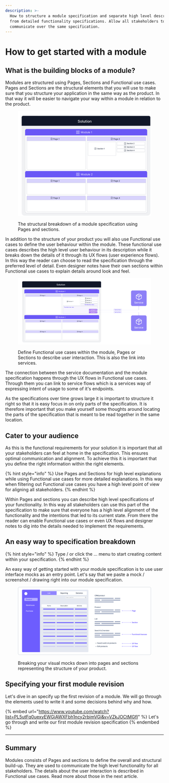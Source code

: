 ```yaml
---
description: >-
  How to structure a module specification and separate high level descriptions
  from detailed functionality specifications. Allow all stakeholders to
  communicate over the same specification.
---
```


# How to get started with a module

## What is the building blocks of a module?

Modules are structured using Pages, Sections and Functional use cases. Pages and Sections are the structural elements that you will use to make sure that you structure your application in the same way as the product. In that way it will be easier to navigate your way within a module in relation to the product.

<figure><img src="../.gitbook/assets/image (4).png" alt=""><figcaption><p>The structural breakdown of a module specification using Pages and sections.</p></figcaption></figure>

In addition to the structure of your product you will also use Functional use cases to define the user behaviour within the module. These functional use cases describes the high level user behaviour in its description while it breaks down the details of it through its UX flows (user experience flows). In this way the reader can choose to read the specification through the preferred level of detail. Even designer notes have their own sections within Functional use cases to explain details around look and feel.

<figure><img src="../.gitbook/assets/image (5).png" alt=""><figcaption><p>Define Functional use cases within the module, Pages or Sections to describe user interaction. This is also the link into services.</p></figcaption></figure>

The connection between the service documentation and the module specification happens through the UX flows in Functional use cases. Through them you can link to service flows which is a services way of expressing intent of usage to some of it's endpoints.

As the specifications over time grows large it is important to structure it right so that it is easy focus in on only parts of the specification. It is therefore important that you make yourself some thoughts around locating the parts of the specification that is meant to be read together in the same location.



## Cater to your audience

As this is the functional requirements for your solution it is important that all your stakeholders can feel at home in the specification. This ensures optimal communication and alignment. To achieve this it is important that you define the right information within the right elements.&#x20;

{% hint style="info" %}
Use Pages and Sections for high level explanations while using Functional use cases for more detailed explanations. In this way when filtering out Functional use cases you have a high level point of view for aligning all stakeholders.
{% endhint %}

Within Pages and sections you can describe high level specifications of your functionality. In this way all stakeholders can use this part of the specification to make sure that everyone has a high level alignment of the functionality and the intentions that led to its current state. From there the reader can enable Functional use cases or even UX flows and designer notes to dig into the details needed to implement the requirements.



## An easy way to specification breakdown

{% hint style="info" %}
Type / or click the ... menu to start creating content within your specification.
{% endhint %}

An easy way of getting started with your module specification is to use user interface mocks as an entry point. Let's say that we paste a mock / screenshot / drawing right into our module specification.

<figure><img src="../.gitbook/assets/image (6).png" alt=""><figcaption><p>Breaking your visual mocks down into pages and sections representing the structure of your product.</p></figcaption></figure>

## Specifying your first module revision

Let's dive in an specify up the first revision of a module. We will go through the elements used to write it and some decisions behind why and how.

{% embed url="https://www.youtube.com/watch?list=PL5utFq0uexyEWGiAWXFbh1ncy2rbimVGi&v=VZkJOCtMGfI" %}
Let's go through and write our first module revision specification
{% endembed %}



***

## Summary

Modules consists of Pages and sections to define the overall and structural build-up. They are used to communicate the high level functionality for all stakeholders. The details about the user interaction is described in Functional use cases. Read more about those in the next article.
